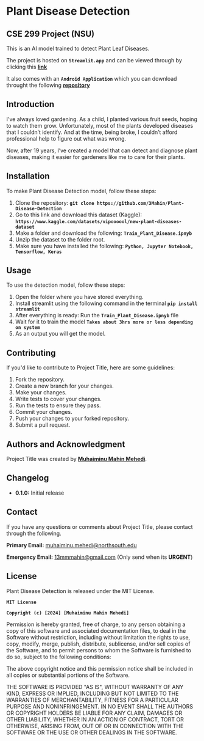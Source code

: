 # **Plant Disease Detection**

## **CSE 299 Project (NSU)**

This is an AI model trained to detect Plant Leaf Diseases.

The project is hosted on **`Streamlit.app`** and can be viewed through by clicking this **[link](https://github.com/3Mahin/Plant-Disease-Detection-App)**

It also comes with an **`Android Application`** which you can download throught the following **[repository](https://github.com/3Mahin/Plant-Disease-Detection-App)**

## **Introduction**

I've always loved gardening. As a child, I planted various fruit seeds, hoping to watch them grow. Unfortunately, most of the plants developed diseases that I couldn’t identify. And at the time, being broke, I couldn’t afford professional help to figure out what was wrong.

Now, after 19 years, I’ve created a model that can detect and diagnose plant diseases, making it easier for gardeners like me to care for their plants.

## **Installation**

To make Plant Disease Detection model, follow these steps:

1. Clone the repository: **`git clone https://github.com/3Mahin/Plant-Disease-Detection`**
2. Go to this link and download this dataset (Kaggle): **`https://www.kaggle.com/datasets/vipoooool/new-plant-diseases-dataset`**
3. Make a folder and download the following: **`Train_Plant_Disease.ipnyb`**
4. Unzip the dataset to the folder root.
5. Make sure you have installed the following: **`Python, Jupyter Notebook, Tensorflow, Keras`**

## **Usage**

To use the detection model, follow these steps:

1. Open the folder where you have stored everything.
2. Install streamlit using the following command in the terminal **`pip install streamlit`**
3. After everything is ready: Run the **`Train_Plant_Disease.ipnyb`** file
4. Wait for it to train the model **`Takes about 3hrs more or less depending on system`**
5. As an output you will get the model.

## **Contributing**

If you'd like to contribute to Project Title, here are some guidelines:

1. Fork the repository.
2. Create a new branch for your changes.
3. Make your changes.
4. Write tests to cover your changes.
5. Run the tests to ensure they pass.
6. Commit your changes.
7. Push your changes to your forked repository.
8. Submit a pull request.

## **Authors and Acknowledgment**

Project Title was created by **[Muhaiminu Mahin Mehedi](https://github.com/3Mahin)**.

## **Changelog**

- **0.1.0:** Initial release

## **Contact**

If you have any questions or comments about Project Title, please contact through the following.

**Primary Email:** muhaiminu.mehedi@northsouth.edu

**Emergency Email:** 13mmmahin@gmail.com (Only send when its **URGENT**)

## **License**

Plant Disease Detection is released under the MIT License.

**`MIT License`**

**`Copyright (c) [2024] [Muhaiminu Mahin Mehedi]`**

Permission is hereby granted, free of charge, to any person obtaining a copy
of this software and associated documentation files, to deal
in the Software without restriction, including without limitation the rights
to use, copy, modify, merge, publish, distribute, sublicense, and/or sell
copies of the Software, and to permit persons to whom the Software is
furnished to do so, subject to the following conditions:

The above copyright notice and this permission notice shall be included in all
copies or substantial portions of the Software.

THE SOFTWARE IS PROVIDED "AS IS", WITHOUT WARRANTY OF ANY KIND, EXPRESS OR
IMPLIED, INCLUDING BUT NOT LIMITED TO THE WARRANTIES OF MERCHANTABILITY,
FITNESS FOR A PARTICULAR PURPOSE AND NONINFRINGEMENT. IN NO EVENT SHALL THE
AUTHORS OR COPYRIGHT HOLDERS BE LIABLE FOR ANY CLAIM, DAMAGES OR OTHER
LIABILITY, WHETHER IN AN ACTION OF CONTRACT, TORT OR OTHERWISE, ARISING FROM,
OUT OF OR IN CONNECTION WITH THE SOFTWARE OR THE USE OR OTHER DEALINGS IN THE
SOFTWARE.


